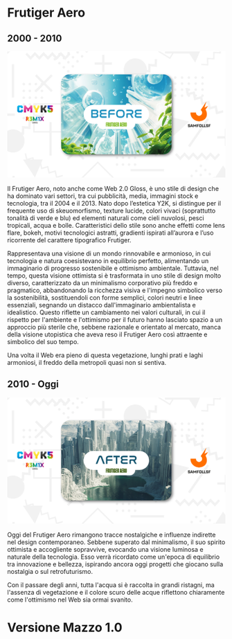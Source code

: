 # Frutiger Aero

## 2000 - 2010

![frutigerbefore](../eg/5/beforeaero.jpg)

Il Frutiger Aero, noto anche come Web 2.0 Gloss, è uno stile di design che ha dominato vari settori, tra cui pubblicità, media, immagini stock e tecnologia, tra il 2004 e il 2013. Nato dopo l’estetica Y2K, si distingue per il frequente uso di skeuomorfismo, texture lucide, colori vivaci (soprattutto tonalità di verde e blu) ed elementi naturali come cieli nuvolosi, pesci tropicali, acqua e bolle. Caratteristici dello stile sono anche effetti come lens flare, bokeh, motivi tecnologici astratti, gradienti ispirati all’aurora e l’uso ricorrente del carattere tipografico Frutiger.

Rappresentava una visione di un mondo rinnovabile e armonioso, in cui tecnologia e natura coesistevano in equilibrio perfetto, alimentando un immaginario di progresso sostenibile e ottimismo ambientale. Tuttavia, nel tempo, questa visione ottimista si è trasformata in uno stile di design molto diverso, caratterizzato da un minimalismo corporativo più freddo e pragmatico, abbandonando la ricchezza visiva e l'impegno simbolico verso la sostenibilità, sostituendoli con forme semplici, colori neutri e linee essenziali, segnando un distacco dall'immaginario ambientalista e idealistico. Questo riflette un cambiamento nei valori culturali, in cui il rispetto per l'ambiente e l'ottimismo per il futuro hanno lasciato spazio a un approccio più sterile che, sebbene razionale e orientato al mercato, manca della visione utopistica che aveva reso il Frutiger Aero così attraente e simbolico del suo tempo.

Una volta il Web era pieno di questa vegetazione, lunghi prati e laghi armoniosi, il freddo della metropoli quasi non si sentiva.

## 2010 - Oggi

![frutigerafter](../eg/5/afteraero.jpg)

Oggi del Frutiger Aero rimangono tracce nostalgiche e influenze indirette nel design contemporaneo. Sebbene superato dal minimalismo, il suo spirito ottimista e accogliente sopravvive, evocando una visione luminosa e naturale della tecnologia. Esso verrà ricordato come un'epoca di equilibrio tra innovazione e bellezza, ispirando ancora oggi progetti che giocano sulla nostalgia o sul retrofuturismo.

Con il passare degli anni, tutta l'acqua si è raccolta in grandi ristagni, ma l'assenza di vegetazione e il colore scuro delle acque riflettono chiaramente come l'ottimismo nel Web sia ormai svanito.

# Versione Mazzo 1.0